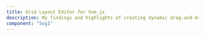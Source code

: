 ```yaml
---
title: Grid Layout Editor for Vue.js
description: My findings and highlights of creating dynamic drag-and-drop layout editor using Vue.js with Gridstack.js and Vue Grid Layout.
component: "Svg1"
---
```

